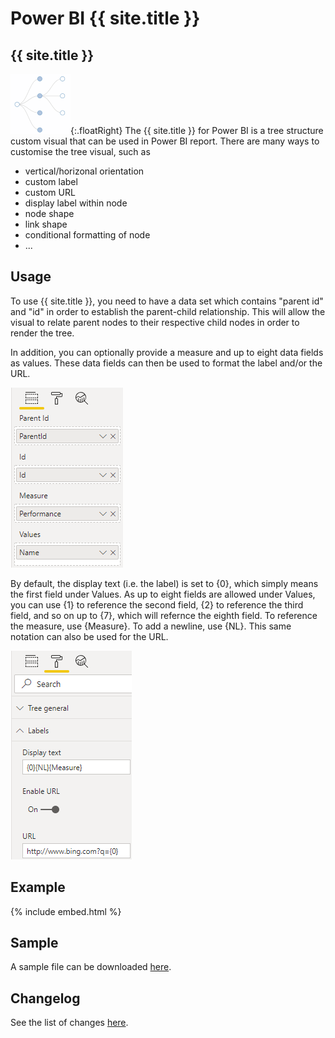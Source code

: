 # Power BI {{ site.title }}
## {{ site.title }}
![alt text](assets/logo.png "Logo"){:.floatRight}
The {{ site.title }} for Power BI is a tree structure custom visual that can be used in Power BI report. There are many ways to customise the tree visual, such as
* vertical/horizonal orientation
* custom label
* custom URL
* display label within node
* node shape
* link shape
* conditional formatting of node
* ...

## Usage 
To use {{ site.title }}, you need to have a data set which contains "parent id" and "id" in order to establish the parent-child relationship. This will allow the visual to relate parent nodes to their respective child nodes in order to render the tree.

In addition, you can optionally provide a measure and up to eight data fields as values. These data fields can then be used to format the label and/or the URL.

![alt text](assets/dataFields.png "Data Fields")

By default, the display text (i.e. the label) is set to {0}, which simply means the first field under Values. As up to eight fields are allowed under Values, you can use {1} to reference the second field, {2} to reference the third field, and so on up to {7}, which will refernce the eighth field. To reference the measure, use {Measure}. To add a newline, use {NL}. This same notation can also be used for the URL.

![alt text](assets/textFormat.png "Text Format")

## Example
{% include embed.html %}

## Sample
A sample file can be downloaded [here](sample/Tree.pbix). 

## Changelog
See the list of changes [here](ChangeLog).
